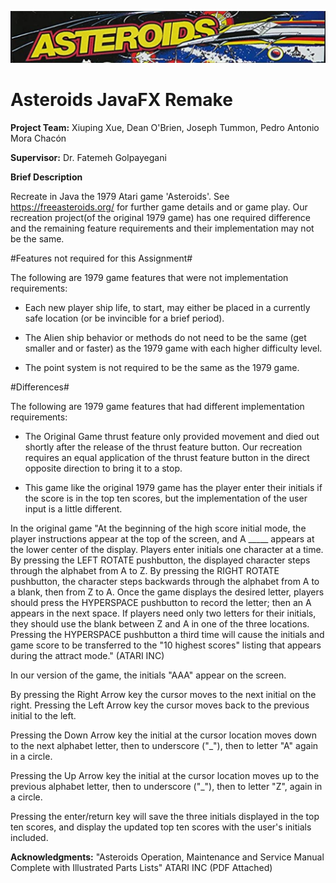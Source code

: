 ![Asteroids Arcade Banner image: Asteroids JavaFX Remake](https://github.com/pedro-morachacon/Asteroids_Remake/blob/main/AsteroidsArcadeBanner.jpg?raw=true)
# Asteroids JavaFX Remake

**Project Team:**
Xiuping Xue,
Dean O'Brien,
Joseph Tummon,
Pedro Antonio Mora Chacón

**Supervisor:**
Dr. Fatemeh Golpayegani

**Brief Description**

Recreate in Java the 1979 Atari game 'Asteroids'.  See https://freeasteroids.org/ for further game details and or game play. Our recreation project(of the original 1979 game) has one required difference and the remaining feature requirements and their implementation may not be the same.

#Features not required for this Assignment#

The following are 1979 game features that were not implementation requirements:

 - Each new player ship life, to start, may either be placed in a currently safe location (or be invincible for a brief period).
 
  - The Alien ship behavior or methods do not need to be the same (get smaller and or faster) as the 1979 game with each higher difficulty level. 

   - The point system is not required to be the same as the 1979 game. 


#Differences#

The following are 1979 game features that had different implementation requirements:

 - The Original Game thrust feature only provided movement and died out shortly after the release of the thrust feature button. Our recreation requires an equal application of the thrust feature button in the direct opposite direction to bring it to a stop.

 - This game like the original 1979 game has the player enter their initials if the score is in the top ten scores, but the implementation of the user input is a little different. 

In the original game "At the beginning of the high score initial mode, the player instructions appear at the top of the screen, and A _____ appears at the lower center of the display. Players enter initials one character at a 
time. By pressing the LEFT ROTATE pushbutton, the displayed character steps through the alphabet from A to Z. By pressing the RIGHT ROTATE pushbutton, the character steps backwards through the alphabet from A to a blank, then from Z to A. Once the game displays the desired letter, players should press the HYPERSPACE pushbutton to record the letter; then an A appears in the next space. 
If players need only two letters for their initials, they should use the blank between Z and A in one of the three locations. Pressing the HYPERSPACE pushbutton a third time will cause the initials and game score to be transferred to the "10 highest scores" listing that appears during the attract mode." (ATARI INC) 

In our version of the game, the initials "AAA" appear on the screen. 

By pressing the Right Arrow key the cursor moves to the next initial on the right. Pressing the Left Arrow key the cursor moves back to the previous initial to the left. 

Pressing the Down Arrow key the initial at the cursor location moves down to the next alphabet letter, then to underscore ("_"), then to letter "A" again in a circle. 

Pressing the Up Arrow key the initial at the cursor location moves up to the previous alphabet letter, then to underscore ("_"), then to letter "Z", again in a circle.

Pressing the enter/return key will save the three initials displayed in the top ten scores, and display the updated top ten scores with the user's initials included.


**Acknowledgments:**
"Asteroids Operation, Maintenance and Service Manual Complete with Illustrated Parts Lists" ATARI INC (PDF Attached)
